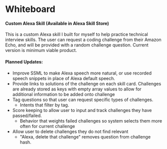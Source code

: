 # Whiteboard
#### Custom Alexa Skill (Available in Alexa Skill Store)

This is a custom Alexa skill I built for myself to help practice technical interview skills.  The user can request a coding challenge from their Amazon Echo, and will be provided with a random challenge question.  Current version is minimum viable product.

#### Planned Updates: 
* Improve SSML to make Alexa speech more natural, or use recorded speech snippets in place of Alexa default speech.
* Provide links to solutions of the challenge on each skill card.  Challenges are already stored as keys with empty array values to allow for additional information to be added onto challenge
* Tag questions so that user can request specific types of challenges.
  * Intents that filter by tag.
* Score keeping to allow user to input and track challenges they have passed/failed.
  * Behavior that weights failed challenges so system selects them more often for current challenge
* Allow user to delete challenges they do not find relevant
  * "Alexa, delete that challenge" removes question from challenge hash. 
